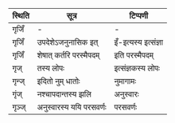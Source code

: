 | स्थिति | सूत्र | टिप्पणी |
| ----- | ------- | ------ |
| गृजिँ | - | - |
| गृजिँ | उपदेशेऽजनुनासिक इत् | इँ-इत्यस्य इत्संज्ञा |
| गृजिँ | शेषात् कर्तरि परस्मैपदम् | इति परस्मैपदम् |
| गृज् | तस्य लोपः | इत्संज्ञकस्य लोपः |
| गृन्ज् | इदितो नुम् धातोः | नुमागामः |
| गृंज् | नश्चापदान्तस्य झलि | अनुस्वारः |
| गृञ्ज् | अनुस्वारस्य ययि परसवर्णः | परसवर्णः |
